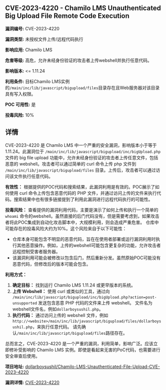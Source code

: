 ## CVE-2023-4220 - Chamilo LMS Unauthenticated Big Upload File Remote Code Execution

**漏洞编号:** CVE-2023-4220

**漏洞类型:** 未授权文件上传/远程代码执行

**影响应用:** Chamilo LMS

**危害等级:** 高危，允许未经身份验证的攻击者上传webshell并执行任意代码。

**影响版本:** <= 1.11.24

**利用条件:** 目标Chamilo LMS实例的`/main/inc/lib/javascript/bigupload/files`目录存在且Web服务器对该目录具有写入权限。

**POC 可用性:** 是

**投毒风险:** 10%

## 详情

CVE-2023-4220 是 Chamilo LMS 中一个严重的安全漏洞，影响版本小于等于 1.11.24。此漏洞位于 `/main/inc/lib/javascript/bigupload/inc/bigUpload.php` 文件的 big file upload 功能中，允许未经身份验证的攻击者上传任意文件，包括恶意的 webshell。攻击者可以通过简单的 curl 命令上传 php 文件到 `/main/inc/lib/javascript/bigupload/files` 目录。上传后，攻击者可以通过访问该文件执行任意代码。 

**有效性：**  根据提供的POC代码和搜索结果，此漏洞利用是有效的。POC展示了如何使用 curl 命令上传包含恶意代码的 PHP 文件，并通过访问上传的文件来执行代码。搜索结果中也有很多链接提到了利用此漏洞进行远程代码执行的可能性。

**投毒风险：** 查看提供的漏洞利用代码，主要是演示了如何上传和执行一个简单的 `whoami` 命令的webshell。虽然直接的后门代码没有，但是需要考虑到，如果攻击者将此POC集成到自动化攻击脚本中，大规模利用，则会造成严重危害。 仓库中可能存在的投毒风险大约为10%。这个风险来自于以下可能性：
   * 仓库本身可能包含不明显的恶意代码，旨在在使用者部署或运行漏洞利用时执行其他恶意操作。例如，上传的webshell可能包含更复杂的功能，允许攻击者远程控制受害者服务器。 
   * 该漏洞利用可能会被修改以包含后门，然后重新分发。虽然原始POC可能没有恶意代码，但修改后的版本可能会包含。

**利用方式：** 

1.  **确定目标：**  找到运行 Chamilo LMS 1.11.24 或更早版本的系统。
2.  **上传 Webshell：**  使用 curl 或类似的工具，通过向 `/main/inc/lib/javascript/bigupload/inc/bigUpload.php?action=post-unsupported` 发送包含恶意 PHP 代码的文件来上传 webshell。  文件名为webshell文件名，例如`dollarboysushil.php`。
3.  **执行代码：**  通过访问上传的 webshell 文件，例如 `http://<website>/main/inc/lib/javascript/bigupload/files/dollarboysushil.php`，来执行任意代码。 请先确认`/main/inc/lib/javascript/bigupload/files`路径存在。

总而言之，CVE-2023-4220 是一个严重的漏洞，利用简单，影响广泛。应该立即修补受影响的 Chamilo LMS 实例。即使是看起来无害的PoC代码，也需要进行安全审查后使用。

**项目地址:** [dollarboysushil/Chamilo-LMS-Unauthenticated-File-Upload-CVE-2023-4220](https://github.com/dollarboysushil/Chamilo-LMS-Unauthenticated-File-Upload-CVE-2023-4220)

**漏洞详情:** [CVE-2023-4220](https://nvd.nist.gov/vuln/detail/CVE-2023-4220)